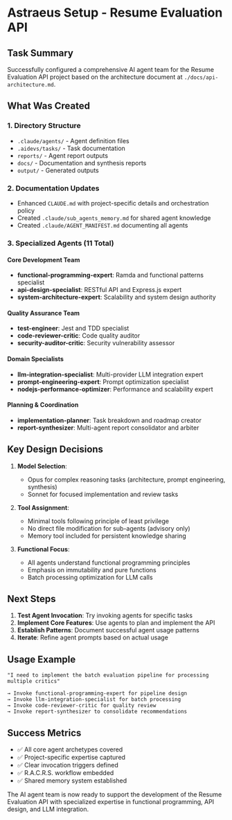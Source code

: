 # Astraeus Setup - Resume Evaluation API

## Task Summary
Successfully configured a comprehensive AI agent team for the Resume Evaluation API project based on the architecture document at `./docs/api-architecture.md`.

## What Was Created

### 1. Directory Structure
- `.claude/agents/` - Agent definition files
- `.aidevs/tasks/` - Task documentation
- `reports/` - Agent report outputs
- `docs/` - Documentation and synthesis reports
- `output/` - Generated outputs

### 2. Documentation Updates
- Enhanced `CLAUDE.md` with project-specific details and orchestration policy
- Created `.claude/sub_agents_memory.md` for shared agent knowledge
- Created `.claude/AGENT_MANIFEST.md` documenting all agents

### 3. Specialized Agents (11 Total)

#### Core Development Team
- **functional-programming-expert**: Ramda and functional patterns specialist
- **api-design-specialist**: RESTful API and Express.js expert
- **system-architecture-expert**: Scalability and system design authority

#### Quality Assurance Team
- **test-engineer**: Jest and TDD specialist
- **code-reviewer-critic**: Code quality auditor
- **security-auditor-critic**: Security vulnerability assessor

#### Domain Specialists
- **llm-integration-specialist**: Multi-provider LLM integration expert
- **prompt-engineering-expert**: Prompt optimization specialist
- **nodejs-performance-optimizer**: Performance and scalability expert

#### Planning & Coordination
- **implementation-planner**: Task breakdown and roadmap creator
- **report-synthesizer**: Multi-agent report consolidator and arbiter

## Key Design Decisions

1. **Model Selection**:
   - Opus for complex reasoning tasks (architecture, prompt engineering, synthesis)
   - Sonnet for focused implementation and review tasks
   
2. **Tool Assignment**:
   - Minimal tools following principle of least privilege
   - No direct file modification for sub-agents (advisory only)
   - Memory tool included for persistent knowledge sharing

3. **Functional Focus**:
   - All agents understand functional programming principles
   - Emphasis on immutability and pure functions
   - Batch processing optimization for LLM calls

## Next Steps

1. **Test Agent Invocation**: Try invoking agents for specific tasks
2. **Implement Core Features**: Use agents to plan and implement the API
3. **Establish Patterns**: Document successful agent usage patterns
4. **Iterate**: Refine agent prompts based on actual usage

## Usage Example

```
"I need to implement the batch evaluation pipeline for processing multiple critics"

→ Invoke functional-programming-expert for pipeline design
→ Invoke llm-integration-specialist for batch processing  
→ Invoke code-reviewer-critic for quality review
→ Invoke report-synthesizer to consolidate recommendations
```

## Success Metrics
- ✅ All core agent archetypes covered
- ✅ Project-specific expertise captured
- ✅ Clear invocation triggers defined
- ✅ R.A.C.R.S. workflow embedded
- ✅ Shared memory system established

The AI agent team is now ready to support the development of the Resume Evaluation API with specialized expertise in functional programming, API design, and LLM integration.